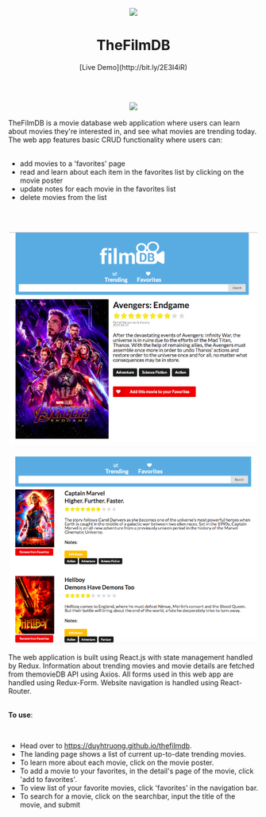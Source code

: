 
<p align='center'><img src='./assets/mockup_film.png' width='500'></p>
<h1 align='center'>TheFilmDB</h1>

<p align='center'>[Live Demo](http://bit.ly/2E3I4iR)</p>
</br>
</br>
<p align='center'><img src='./assets/trending_film.png' width='500'></p>

TheFilmDB is a movie database web application where users can learn about movies they're interested in, and see what movies are trending today. The web app features basic CRUD functionality where users can: 
</br>
</br>
- add movies to a 'favorites' page</br>
- read and learn about each item in the favorites list by clicking on the movie poster</br>
- update notes for each movie in the favorites list</br>
- delete movies from the list</br>
</br>
</br>

<p align='center'><img src='./assets/details_film.png' width='500'></p>
<p align='center'><img src='./assets/favorites_film.png' width='500'></p>

The web application is built using React.js with state management handled by Redux. Information about trending movies and movie details are fetched from themovieDB API using Axios. All forms used in this web app are handled using Redux-Form. Website navigation is handled using React-Router. 
</br>
</br>

**To use**:
 
 </br> 
  
  - Head over to https://duyhtruong.github.io/thefilmdb. 
  - The landing page shows a list of current up-to-date trending movies.
  - To learn more about each movie, click on the movie poster.
  - To add a movie to your favorites, in the detail's page of the movie, click 'add to favorites'.
  - To view list of your favorite movies, click 'favorites' in the navigation bar.    
  - To search for a movie, click on the searchbar, input the title of the movie, and submit

